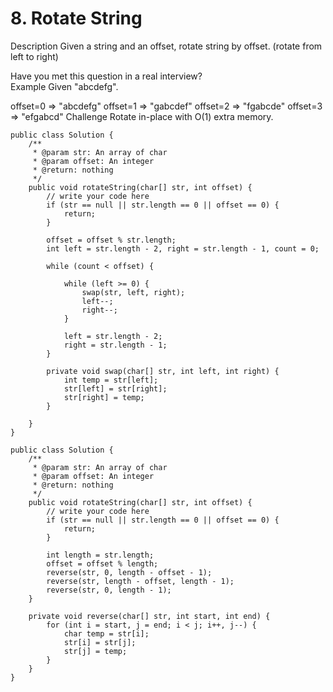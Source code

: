 # 8. Rotate String
Description
Given a string and an offset, rotate string by offset. (rotate from left to right)

Have you met this question in a real interview?  
Example
Given "abcdefg".

offset=0 => "abcdefg"
offset=1 => "gabcdef"
offset=2 => "fgabcde"
offset=3 => "efgabcd"
Challenge
Rotate in-place with O(1) extra memory.




```
public class Solution {
    /**
     * @param str: An array of char
     * @param offset: An integer
     * @return: nothing
     */
    public void rotateString(char[] str, int offset) {
        // write your code here
        if (str == null || str.length == 0 || offset == 0) {
            return;
        }

        offset = offset % str.length;
        int left = str.length - 2, right = str.length - 1, count = 0;

        while (count < offset) {

            while (left >= 0) {
                swap(str, left, right);
                left--;
                right--;
            }

            left = str.length - 2;
            right = str.length - 1;
        }

        private void swap(char[] str, int left, int right) {
            int temp = str[left];
            str[left] = str[right];
            str[right] = temp;
        }

    }
}
```






```
public class Solution {
    /**
     * @param str: An array of char
     * @param offset: An integer
     * @return: nothing
     */
    public void rotateString(char[] str, int offset) {
        // write your code here
        if (str == null || str.length == 0 || offset == 0) {
            return;
        }

        int length = str.length;
        offset = offset % length;
        reverse(str, 0, length - offset - 1);
        reverse(str, length - offset, length - 1);
        reverse(str, 0, length - 1);
    }
    
    private void reverse(char[] str, int start, int end) {
        for (int i = start, j = end; i < j; i++, j--) {
            char temp = str[i];
            str[i] = str[j];
            str[j] = temp;
        }
    }
}
```